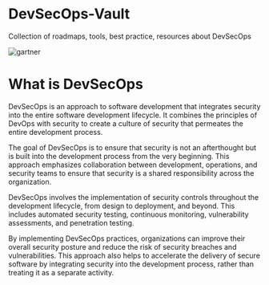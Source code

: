 # DevSecOps-Vault
Collection of roadmaps, tools, best practice, resources about DevSecOps

![gartner](./../imgs/gartner.png)
# What is DevSecOps

DevSecOps is an approach to software development that integrates security into the entire software development lifecycle. It combines the principles of DevOps with security to create a culture of security that permeates the entire development process.

The goal of DevSecOps is to ensure that security is not an afterthought but is built into the development process from the very beginning. This approach emphasizes collaboration between development, operations, and security teams to ensure that security is a shared responsibility across the organization.

DevSecOps involves the implementation of security controls throughout the development lifecycle, from design to deployment, and beyond. This includes automated security testing, continuous monitoring, vulnerability assessments, and penetration testing.

By implementing DevSecOps practices, organizations can improve their overall security posture and reduce the risk of security breaches and vulnerabilities. This approach also helps to accelerate the delivery of secure software by integrating security into the development process, rather than treating it as a separate activity.

